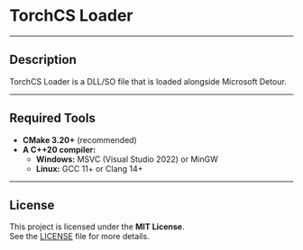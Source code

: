 # TorchCS Loader

---

## Description

TorchCS Loader is a DLL/SO file that is loaded alongside Microsoft Detour.

---
## Required Tools

- **CMake 3.20+** (recommended)
- **A C++20 compiler:**
  - **Windows:** MSVC (Visual Studio 2022) or MinGW
  - **Linux:** GCC 11+ or Clang 14+
  
---
## License
This project is licensed under the **MIT License**.  
See the [LICENSE](LICENSE) file for more details.